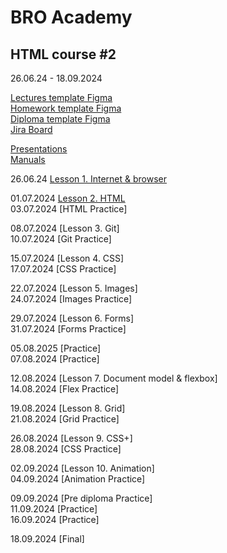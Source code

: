 # BRO Academy 

## HTML course #2

26.06.24 - 18.09.2024

[Lectures template Figma](https://www.figma.com/design/IJ25mXARReFKZYhjvLqP0n/Pharmify-Theme-Package?node-id=0-1&t=tfmS8RhTBMcyubRQ-0)          
[Homework template Figma](https://www.figma.com/design/9ncwdLjIIzY9E1UtQDZ1WA/Binabox-Template?node-id=0-1&t=pf473VwoCWsFQ5t6-0)            
[Diploma template Figma](https://www.figma.com/design/FMqeul3iRdASufNkPHMKgm/PixMart---Digital-Products-E-Commerce-Website-UI-Figma?node-id=5-55&t=GhklFC9z7NjpzBTZ-0)                 
[Jira Board](https://bro-academy.atlassian.net/jira/core/projects/BAHC2/board)                
<!-- [Criterias](criteria.md)                -->

[Presentations](presentations)    
[Manuals](manuals)              

26.06.24 [Lesson 1. Internet & browser](lesson-1.md)     
                 
01.07.2024 [Lesson 2. HTML](lesson-2.md)    
03.07.2024 [HTML Practice]       
        
08.07.2024 [Lesson 3. Git]        
10.07.2024 [Git Practice]       
<!-- (lesson-3.md)  -->
15.07.2024 [Lesson 4. CSS]      
17.07.2024 [CSS Practice]      
<!-- (lesson-4.md) -->
22.07.2024 [Lesson 5. Images]        
24.07.2024 [Images Practice]        
<!-- (lesson-5.md)  -->
29.07.2024 [Lesson 6. Forms]       
31.07.2024 [Forms Practice]        
<!-- (lesson-6.md)  -->
05.08.2025 [Practice]           
07.08.2024 [Practice]       
          
12.08.2024 [Lesson 7. Document model & flexbox]         
14.08.2024 [Flex Practice]      
<!-- (lesson-7.md) -->
19.08.2024 [Lesson 8. Grid]      
21.08.2024 [Grid Practice]       
<!-- (lesson-8.md)  -->
26.08.2024 [Lesson 9. CSS+]           
28.08.2024 [CSS Practice]           
<!-- (lesson-9.md)  -->
02.09.2024 [Lesson 10. Animation]            
04.09.2024 [Animation Practice]            
<!-- (lesson-10.md)  -->
09.09.2024 [Pre diploma Practice]         
11.09.2024 [Practice]       
16.09.2024 [Practice]         
<!-- (pre-final-practise.md) -->
18.09.2024 [Final]         
<!-- (final.md)  -->
